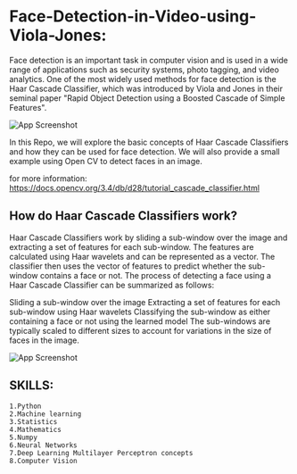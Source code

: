 # Face-Detection-in-Video-using-Viola-Jones:

Face detection is an important task in computer vision and is used in a wide range of applications such as security systems, photo tagging, and video analytics. One of the most widely used methods for face detection is the Haar Cascade Classifier, which was introduced by Viola and Jones in their seminal paper "Rapid Object Detection using a Boosted Cascade of Simple Features".


![App Screenshot](https://s3.ap-south-1.amazonaws.com/techleer/283.jpg)



In this Repo, we will explore the basic concepts of Haar Cascade Classifiers and how they can be used for face detection. We will also provide a small example using Open CV to detect faces in an image.


for more information:
https://docs.opencv.org/3.4/db/d28/tutorial_cascade_classifier.html



## How do Haar Cascade Classifiers work?

Haar Cascade Classifiers work by sliding a sub-window over the image and extracting a set of features for each sub-window. The features are calculated using Haar wavelets and can be represented as a vector. The classifier then uses the vector of features to predict whether the sub-window contains a face or not. The process of detecting a face using a Haar Cascade Classifier can be summarized as follows:

Sliding a sub-window over the image
Extracting a set of features for each sub-window using Haar wavelets
 Classifying the sub-window as either containing a face or not using the learned model
The sub-windows are typically scaled to different sizes to account for variations in the size of faces in the image.


![App Screenshot](https://media.geeksforgeeks.org/wp-content/uploads/20211009111214/gfghaarf.png)

## SKILLS:

    1.Python 
    2.Machine learning 
    3.Statistics
    4.Mathematics
    5.Numpy 
    6.Neural Networks
    7.Deep Learning Multilayer Perceptron concepts 
    8.Computer Vision
